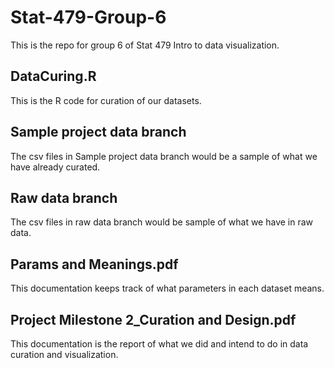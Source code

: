 # Stat-479-Group-6
This is the repo for group 6 of Stat 479 Intro to data visualization.

## DataCuring.R
This is the R code for curation of our datasets. 

## Sample project data branch
The csv files in Sample project data branch would be a sample of what we have already curated.

## Raw data branch
The csv files in raw data branch would be sample of what we have in raw data.

## Params and Meanings.pdf
This documentation keeps track of what parameters in each dataset means.

## Project Milestone 2_Curation and Design.pdf
This documentation is the report of what we did and intend to do in data curation and visualization.
